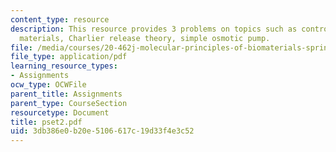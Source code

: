 ```yaml
---
content_type: resource
description: This resource provides 3 problems on topics such as controlled release
  materials, Charlier release theory, simple osmotic pump.
file: /media/courses/20-462j-molecular-principles-of-biomaterials-spring-2006/3db386e0b20e5106617c19d33f4e3c52_pset2.pdf
file_type: application/pdf
learning_resource_types:
- Assignments
ocw_type: OCWFile
parent_title: Assignments
parent_type: CourseSection
resourcetype: Document
title: pset2.pdf
uid: 3db386e0-b20e-5106-617c-19d33f4e3c52
---
```


